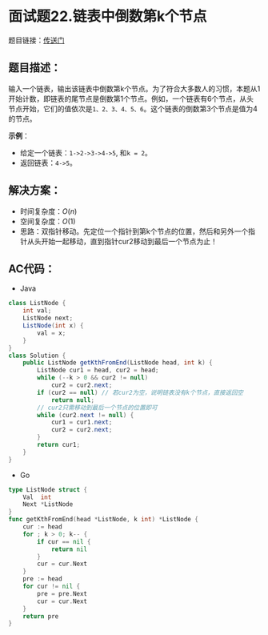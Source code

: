 # 面试题22.链表中倒数第k个节点
题目链接：[传送门](https://leetcode-cn.com/problems/lian-biao-zhong-dao-shu-di-kge-jie-dian-lcof/)

## 题目描述：
输入一个链表，输出该链表中倒数第k个节点。为了符合大多数人的习惯，本题从1开始计数，即链表的尾节点是倒数第1个节点。例如，一个链表有6个节点，从头节点开始，它们的值依次是`1、2、3、4、5、6`。这个链表的倒数第3个节点是值为4的节点。

**示例**：

- 给定一个链表：`1->2->3->4->5`, 和`k = 2`。
- 返回链表：`4->5`。

## 解决方案：
- 时间复杂度：$O(n)$
- 空间复杂度：$O(1)$
- 思路：双指针移动。先定位一个指针到第k个节点的位置，然后和另外一个指针从头开始一起移动，直到指针cur2移动到最后一个节点为止！

## AC代码：
- Java

```java
class ListNode {
    int val;
    ListNode next;
    ListNode(int x) {
        val = x;
    }
}
class Solution {
	public ListNode getKthFromEnd(ListNode head, int k) {
		ListNode cur1 = head, cur2 = head;
		while (--k > 0 && cur2 != null)
			cur2 = cur2.next;
		if (cur2 == null) // 若cur2为空，说明链表没有k个节点，直接返回空
			return null;
        // cur2只需移动到最后一个节点的位置即可
		while (cur2.next != null) { 
			cur1 = cur1.next;
			cur2 = cur2.next;
		}
		return cur1;
	}
}
```

- Go

```go
type ListNode struct {
	Val  int
	Next *ListNode
}
func getKthFromEnd(head *ListNode, k int) *ListNode {
	cur := head
	for ; k > 0; k-- {
		if cur == nil {
			return nil
		}
		cur = cur.Next
	}
	pre := head
	for cur != nil {
		pre = pre.Next
		cur = cur.Next
	}
	return pre
}
```